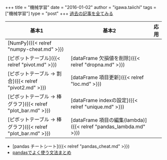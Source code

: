 +++
title = "機械学習"
date = "2016-01-02"
author = "igawa.taiichi"
tags = ["機械学習"]
type = "post"
+++
[過去の記事を全てみる](/tags/機械学習/)

| 基本1                                              | 基本2                                                          | 応用  |
|--------------------------------------------------|--------------------------------------------------------------|-----|
| [NumPy]({{< relref "numpy-cheat.md" >}})         |                                                              |     |
| [ピボットテーブル]({{< relref "pivot.md" >}})            | [dataFrame 欠損値を削除]({{< relref "dropna.md" >}})               |     |
| [ピボットテーブル -> 割合]({{< relref "pivot2.md" >}})     | [dataFrame 項目更新]({{< relref "loc.md" >}})                    |     |
| [ピボットテーブル -> 棒グラフ]({{< relref "plot_bar.md" >}}) | [dataFrame indexの設定]({{< relref "unique.md" >}})             |     |
| [ピボットテーブル -> 棒グラフ]({{< relref "plot_bar.md" >}}) | [dataFrame 項目の編集(lambda)]({{< relref "pandas_lambda.md" >}}) |     |

- [pandas チートシート]({{< relref "pandas_cheat.md" >}})
- [pandasでよく使う文法まとめ](http://qiita.com/okadate/items/7b9620a5e64b4e906c42)
